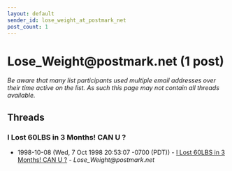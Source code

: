 ```yaml
---
layout: default
sender_id: lose_weight_at_postmark_net
post_count: 1
---
```


# Lose_Weight<span>@</span>postmark.net (1 post)

_Be aware that many list participants used multiple email addresses over their time active on the list. As such this page may not contain all threads available._

## Threads

### I Lost 60LBS in 3 Months! CAN U ?
+ 1998-10-08 (Wed, 7 Oct 1998 20:53:07 -0700 (PDT)) - [I Lost 60LBS in 3 Months! CAN U ?](/archive/1998/10/edf8546a8b4c51420129c31601cabb13eb0f8f4aaab132ea34b5fc51544345c5) - _Lose_Weight@postmark.net_

